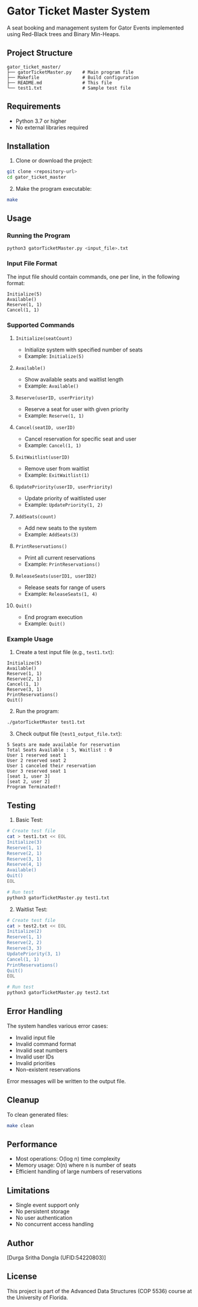 # Gator Ticket Master System

A seat booking and management system for Gator Events implemented using Red-Black trees and Binary Min-Heaps.

## Project Structure
```
gator_ticket_master/
├── gatorTicketMaster.py    # Main program file
├── Makefile                # Build configuration
├── README.md               # This file
└── test1.txt               # Sample test file
```

## Requirements
- Python 3.7 or higher
- No external libraries required

## Installation

1. Clone or download the project:
```bash
git clone <repository-url>
cd gator_ticket_master
```

2. Make the program executable:
```bash
make
```

## Usage

### Running the Program
```bash
python3 gatorTicketMaster.py <input_file>.txt
```

### Input File Format
The input file should contain commands, one per line, in the following format:

```
Initialize(5)
Available()
Reserve(1, 1)
Cancel(1, 1)
```

### Supported Commands

1. `Initialize(seatCount)` 
   - Initialize system with specified number of seats
   - Example: `Initialize(5)`

2. `Available()`
   - Show available seats and waitlist length
   - Example: `Available()`

3. `Reserve(userID, userPriority)`
   - Reserve a seat for user with given priority
   - Example: `Reserve(1, 1)`

4. `Cancel(seatID, userID)`
   - Cancel reservation for specific seat and user
   - Example: `Cancel(1, 1)`

5. `ExitWaitlist(userID)`
   - Remove user from waitlist
   - Example: `ExitWaitlist(1)`

6. `UpdatePriority(userID, userPriority)`
   - Update priority of waitlisted user
   - Example: `UpdatePriority(1, 2)`

7. `AddSeats(count)`
   - Add new seats to the system
   - Example: `AddSeats(3)`

8. `PrintReservations()`
   - Print all current reservations
   - Example: `PrintReservations()`

9. `ReleaseSeats(userID1, userID2)`
   - Release seats for range of users
   - Example: `ReleaseSeats(1, 4)`

10. `Quit()`
    - End program execution
    - Example: `Quit()`

### Example Usage

1. Create a test input file (e.g., `test1.txt`):
```
Initialize(5)
Available()
Reserve(1, 1)
Reserve(2, 1)
Cancel(1, 1)
Reserve(3, 1)
PrintReservations()
Quit()
```

2. Run the program:
```bash
./gatorTicketMaster test1.txt
```

3. Check output file (`test1_output_file.txt`):
```
5 Seats are made available for reservation
Total Seats Available : 5, Waitlist : 0
User 1 reserved seat 1
User 2 reserved seat 2
User 1 canceled their reservation
User 3 reserved seat 1
[seat 1, user 3]
[seat 2, user 2]
Program Terminated!!
```

## Testing

1. Basic Test:
```bash
# Create test file
cat > test1.txt << EOL
Initialize(3)
Reserve(1, 1)
Reserve(2, 1)
Reserve(3, 1)
Reserve(4, 1)
Available()
Quit()
EOL

# Run test
python3 gatorTicketMaster.py test1.txt
```

2. Waitlist Test:
```bash
# Create test file
cat > test2.txt << EOL
Initialize(2)
Reserve(1, 1)
Reserve(2, 2)
Reserve(3, 3)
UpdatePriority(3, 1)
Cancel(1, 1)
PrintReservations()
Quit()
EOL

# Run test
python3 gatorTicketMaster.py test2.txt
```

## Error Handling

The system handles various error cases:
- Invalid input file
- Invalid command format
- Invalid seat numbers
- Invalid user IDs
- Invalid priorities
- Non-existent reservations

Error messages will be written to the output file.

## Cleanup

To clean generated files:
```bash
make clean
```

## Performance

- Most operations: O(log n) time complexity
- Memory usage: O(n) where n is number of seats
- Efficient handling of large numbers of reservations

## Limitations

- Single event support only
- No persistent storage
- No user authentication
- No concurrent access handling

## Author
[Durga Sritha Dongla (UFID:54220803)]

## License
This project is part of the Advanced Data Structures (COP 5536) course at the University of Florida.

